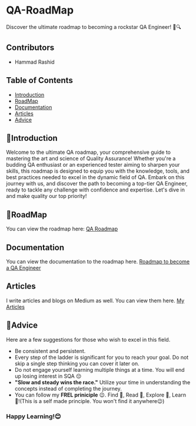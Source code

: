 # QA-RoadMap
Discover the ultimate roadmap to becoming a rockstar QA Engineer! 🚀🔍

## Contributors
- Hammad Rashid

## Table of Contents
- [Introduction](#introduction)
- [RoadMap](#roadmap)
- [Documentation](#documentation)
- [Articles](#articles)
- [Advice](#advice)

## 🙌Introduction
Welcome to the ultimate QA roadmap, your comprehensive guide to mastering the art and science of Quality Assurance! Whether you're a budding QA enthusiast or an experienced tester aiming to sharpen your skills, this roadmap is designed to equip you with the knowledge, tools, and best practices needed to excel in the dynamic field of QA. Embark on this journey with us, and discover the path to becoming a top-tier QA Engineer, ready to tackle any challenge with confidence and expertise. Let's dive in and make quality our top priority!

## 🚡RoadMap
You can view the roadmap here: [QA Roadmap](https://miro.com/app/board/uXjVLZloItc=/)

## Documentation
You can view the documentation to the roadmap here. [Roadmap to become a QA Engineer](https://github.com/HammadRashid1997/QA-RoadMap/blob/main/roadmap.pdf)

## Articles
I write articles and blogs on Medium as well. You can view them here. [My Articles](https://medium.com/@hammad.rashid_73904)


## 🧔Advice

Here are a few suggestions for those who wish to excel in this field.

- Be consistent and persistent.
- Every step of the ladder is significant for you to reach your goal. Do not skip a single step thinking you can cover it later on.
- Do not engage yourself learning multiple things at a time. You will end up losing interest in SQA 😔
- **"Slow and steady wins the race."** Utilize your time in understanding the concepts instead of completing the journey.
- You can follow my **FREL priniciple** 😉. Find 🤔, Read 📖, Explore 🤯, Learn 🏫!(This is a self made principle. You won't find it anywhere😉)

### Happy Learning!😊


